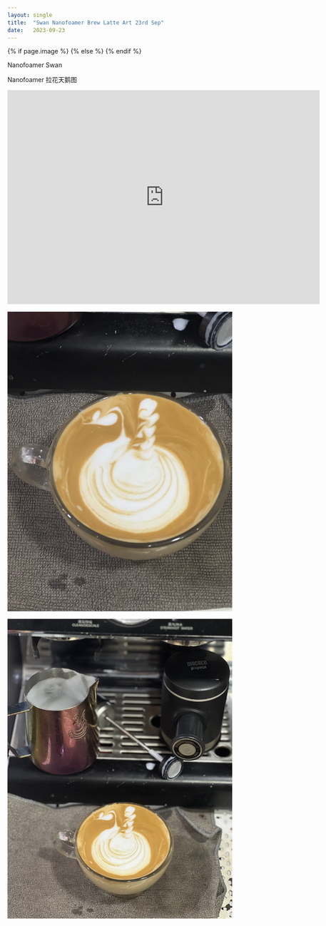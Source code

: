```yaml
---
layout: single
title:  "Swan Nanofoamer Brew Latte Art 23rd Sep"
date:   2023-09-23
---
```

{% if page.image %}
  <meta property="og:image" content="/assets/img/2023/09/23/IMG_7933.jpg">
{% else %}
  <meta property="og:image" content="/assets/img/2023/09/23/IMG_7933.jpg">
{% endif %}

<meta property="og:description" content="Swan Nanofoamer Brew Latte Art 23rd Sep" />


Nanofoamer Swan

Nanofoamer 拉花天鹅图



<div class="embed-container">
  <iframe
      src="https://www.youtube.com/embed/JuTEGQ-eZJ4"
      width="700"
      height="480"
      frameborder="0"
      allowfullscreen="true">
  </iframe>
</div>






![](/assets/img/2023/09/23/IMG_7933.jpg)

![](/assets/img/2023/09/23/IMG_7934.jpg)

